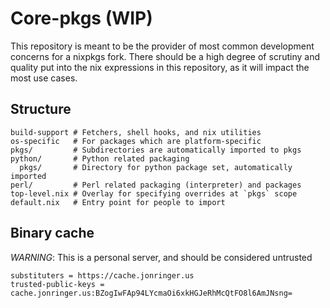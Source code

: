 # Core-pkgs (WIP)

This repository is meant to be the provider of most common
development concerns for a nixpkgs fork. There should
be a high degree of scrutiny and quality put into the nix
expressions in this repository, as it will impact the most
use cases.

## Structure

```
build-support # Fetchers, shell hooks, and nix utilities
os-specific   # For packages which are platform-specific
pkgs/         # Subdirectories are automatically imported to pkgs
python/       # Python related packaging
  pkgs/       # Directory for python package set, automatically imported
perl/         # Perl related packaging (interpreter) and packages
top-level.nix # Overlay for specifying overrides at `pkgs` scope
default.nix   # Entry point for people to import
```

## Binary cache

*WARNING*: This is a personal server, and should be considered untrusted

```
substituters = https://cache.jonringer.us
trusted-public-keys = cache.jonringer.us:BZogIwFAp94LYcmaOi6xkHGJeRhMcQtFO8l6AmJNsng=
```
